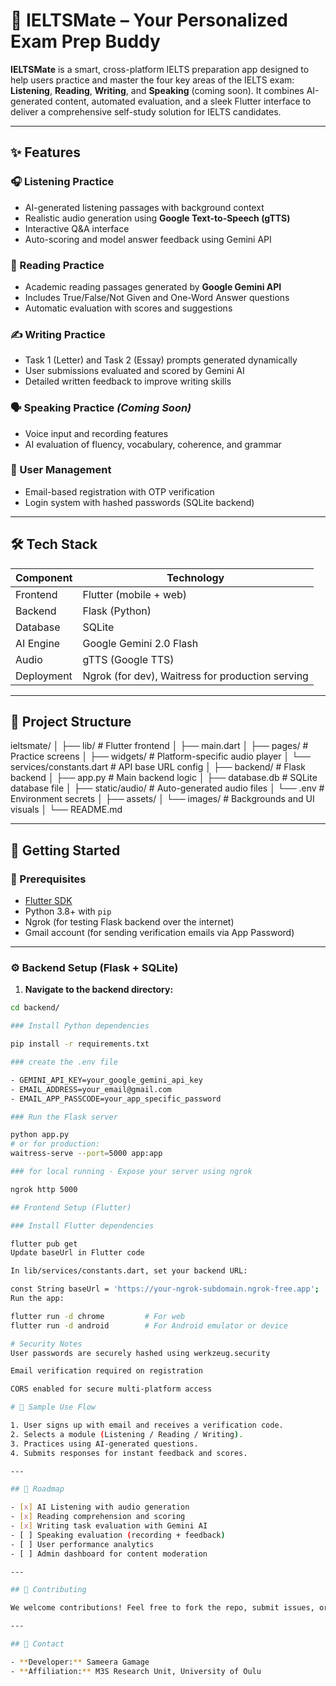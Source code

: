# 🎯 IELTSMate – Your Personalized Exam Prep Buddy

**IELTSMate** is a smart, cross-platform IELTS preparation app designed to help users practice and master the four key areas of the IELTS exam: **Listening**, **Reading**, **Writing**, and **Speaking** (coming soon). It combines AI-generated content, automated evaluation, and a sleek Flutter interface to deliver a comprehensive self-study solution for IELTS candidates.

---

## ✨ Features

### 🎧 Listening Practice
- AI-generated listening passages with background context
- Realistic audio generation using **Google Text-to-Speech (gTTS)**
- Interactive Q&A interface
- Auto-scoring and model answer feedback using Gemini API

### 📖 Reading Practice
- Academic reading passages generated by **Google Gemini API**
- Includes True/False/Not Given and One-Word Answer questions
- Automatic evaluation with scores and suggestions

### ✍️ Writing Practice
- Task 1 (Letter) and Task 2 (Essay) prompts generated dynamically
- User submissions evaluated and scored by Gemini AI
- Detailed written feedback to improve writing skills

### 🗣️ Speaking Practice *(Coming Soon)*
- Voice input and recording features
- AI evaluation of fluency, vocabulary, coherence, and grammar

### 🧾 User Management
- Email-based registration with OTP verification
- Login system with hashed passwords (SQLite backend)

---

## 🛠️ Tech Stack

| Component    | Technology              |
|--------------|--------------------------|
| Frontend     | Flutter (mobile + web)   |
| Backend      | Flask (Python)           |
| Database     | SQLite                   |
| AI Engine    | Google Gemini 2.0 Flash  |
| Audio        | gTTS (Google TTS)        |
| Deployment   | Ngrok (for dev), Waitress for production serving |

---

## 📁 Project Structure

ieltsmate/ │ ├── lib/ # Flutter frontend │ ├── main.dart │ ├── pages/ # Practice screens │ ├── widgets/ # Platform-specific audio player │ └── services/constants.dart # API base URL config │ ├── backend/ # Flask backend │ ├── app.py # Main backend logic │ ├── database.db # SQLite database file │ ├── static/audio/ # Auto-generated audio files │ └── .env # Environment secrets │ ├── assets/ │ └── images/ # Backgrounds and UI visuals │ └── README.md


---

## 🚀 Getting Started

### 🔧 Prerequisites

- [Flutter SDK](https://flutter.dev/docs/get-started/install)
- Python 3.8+ with `pip`
- Ngrok (for testing Flask backend over the internet)
- Gmail account (for sending verification emails via App Password)

---

### ⚙️ Backend Setup (Flask + SQLite)

1. **Navigate to the backend directory:**

```bash
cd backend/

### Install Python dependencies

pip install -r requirements.txt

### create the .env file

- GEMINI_API_KEY=your_google_gemini_api_key
- EMAIL_ADDRESS=your_email@gmail.com
- EMAIL_APP_PASSCODE=your_app_specific_password

### Run the Flask server

python app.py
# or for production:
waitress-serve --port=5000 app:app

### for local running - Expose your server using ngrok

ngrok http 5000

## Frontend Setup (Flutter)

### Install Flutter dependencies

flutter pub get
Update baseUrl in Flutter code

In lib/services/constants.dart, set your backend URL:

const String baseUrl = 'https://your-ngrok-subdomain.ngrok-free.app';
Run the app:

flutter run -d chrome         # For web
flutter run -d android        # For Android emulator or device

# Security Notes
User passwords are securely hashed using werkzeug.security

Email verification required on registration

CORS enabled for secure multi-platform access

# 📘 Sample Use Flow

1. User signs up with email and receives a verification code.
2. Selects a module (Listening / Reading / Writing).
3. Practices using AI-generated questions.
4. Submits responses for instant feedback and scores.

---

## 📌 Roadmap

- [x] AI Listening with audio generation  
- [x] Reading comprehension and scoring  
- [x] Writing task evaluation with Gemini AI  
- [ ] Speaking evaluation (recording + feedback)  
- [ ] User performance analytics  
- [ ] Admin dashboard for content moderation  

---

## 🤝 Contributing

We welcome contributions! Feel free to fork the repo, submit issues, or open pull requests.

---

## 📧 Contact

- **Developer:** Sameera Gamage  
- **Affiliation:** M3S Research Unit, University of Oulu
